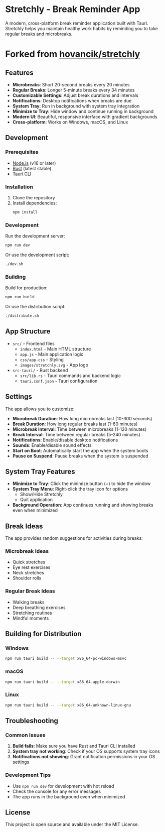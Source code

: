 # Stretchly - Break Reminder App

A modern, cross-platform break reminder application built with Tauri. Stretchly helps you maintain healthy work habits by reminding you to take regular breaks and microbreaks.

# Forked from [hovancik/stretchly](https://github.com/hovancik/stretchly/)

## Features

- **Microbreaks**: Short 20-second breaks every 20 minutes
- **Regular Breaks**: Longer 5-minute breaks every 34 minutes
- **Customizable Settings**: Adjust break durations and intervals
- **Notifications**: Desktop notifications when breaks are due
- **System Tray**: Run in background with system tray integration
- **Minimize to Tray**: Hide window and continue running in background
- **Modern UI**: Beautiful, responsive interface with gradient backgrounds
- **Cross-platform**: Works on Windows, macOS, and Linux

## Development

### Prerequisites

- [Node.js](https://nodejs.org/) (v16 or later)
- [Rust](https://rust-lang.org/) (latest stable)
- [Tauri CLI](https://tauri.app/v2/guides/getting-started/setup/)

### Installation

1. Clone the repository
2. Install dependencies:
   ```bash
   npm install
   ```

### Development

Run the development server:
```bash
npm run dev
```

Or use the development script:
```bash
./dev.sh
```

### Building

Build for production:
```bash
npm run build
```

Or use the distribution script:
```bash
./distribute.sh
```

## App Structure

- `src/` - Frontend files
  - `index.html` - Main HTML structure
  - `app.js` - Main application logic
  - `css/app.css` - Styling
  - `images/stretchly.svg` - App logo
- `src-tauri/` - Rust backend
  - `src/lib.rs` - Tauri commands and backend logic
  - `tauri.conf.json` - Tauri configuration

## Settings

The app allows you to customize:

- **Microbreak Duration**: How long microbreaks last (10-300 seconds)
- **Break Duration**: How long regular breaks last (1-60 minutes)
- **Microbreak Interval**: Time between microbreaks (1-120 minutes)
- **Break Interval**: Time between regular breaks (5-240 minutes)
- **Notifications**: Enable/disable desktop notifications
- **Sounds**: Enable/disable sound effects
- **Start on Boot**: Automatically start the app when the system boots
- **Pause on Suspend**: Pause breaks when the system is suspended

## System Tray Features

- **Minimize to Tray**: Click the minimize button (−) to hide the window
- **System Tray Menu**: Right-click the tray icon for options
  - Show/Hide Stretchly
  - Quit application
- **Background Operation**: App continues running and showing breaks even when minimized

## Break Ideas

The app provides random suggestions for activities during breaks:

### Microbreak Ideas
- Quick stretches
- Eye rest exercises
- Neck stretches
- Shoulder rolls

### Regular Break Ideas
- Walking breaks
- Deep breathing exercises
- Stretching routines
- Mindful moments

## Building for Distribution

### Windows
```bash
npm run tauri build -- --target x86_64-pc-windows-msvc
```

### macOS
```bash
npm run tauri build -- --target x86_64-apple-darwin
```

### Linux
```bash
npm run tauri build -- --target x86_64-unknown-linux-gnu
```

## Troubleshooting

### Common Issues

1. **Build fails**: Make sure you have Rust and Tauri CLI installed
2. **System tray not working**: Check if your OS supports system tray icons
3. **Notifications not showing**: Grant notification permissions in your OS settings

### Development Tips

- Use `npm run dev` for development with hot reload
- Check the console for any error messages
- The app runs in the background even when minimized

## License

This project is open source and available under the MIT License.
